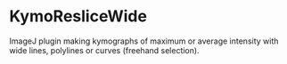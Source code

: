 KymoResliceWide
===============

ImageJ plugin making 
kymographs of maximum or average intensity 
with wide lines, polylines or curves (freehand selection).
